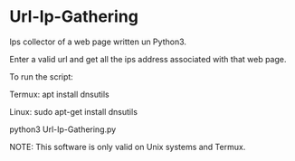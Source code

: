 # Url-Ip-Gathering
Ips collector of a web page written un Python3.

Enter a valid url and get all the ips address associated with that web page.

To run the script:

Termux:
apt install dnsutils

Linux:
sudo apt-get install dnsutils

python3 Url-Ip-Gathering.py

NOTE: This software is only valid on Unix systems and Termux.
